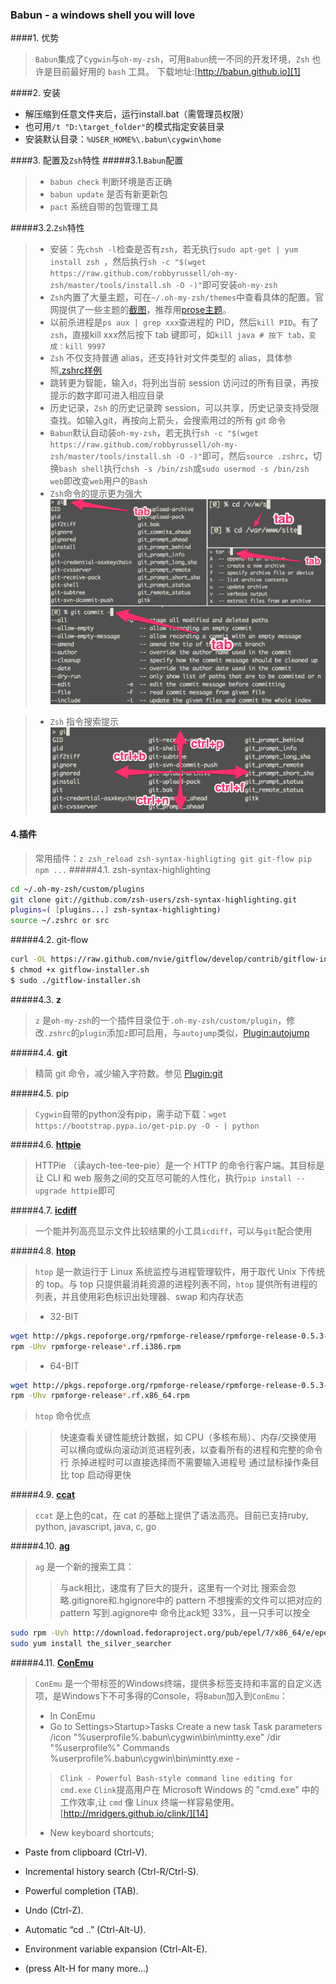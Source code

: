 ### Babun - a windows shell you will love


####1. 优势
>`Babun`集成了`Cygwin`与`oh-my-zsh`，可用`Babun`统一不同的开发环境，`Zsh` 也许是目前最好用的 `bash` 工具。
> 下载地址:[http://babun.github.io][1]

####2. 安装

- 解压缩到任意文件夹后，运行install.bat（需管理员权限）
- 也可用`/t "D:\target_folder"`的模式指定安装目录
- 安装默认目录：`%USER_HOME%\.babun\cygwin\home`

####3. 配置及`Zsh`特性
#####3.1.`Babun`配置
>- `babun check` 判断环境是否正确
>- `babun update` 是否有新更新包
>- `pact` 系统自带的包管理工具

#####3.2.`Zsh`特性
>- 安装：先`chsh -l`检查是否有`zsh`，若无执行`sudo apt-get | yum install zsh `，然后执行`sh -c "$(wget https://raw.github.com/robbyrussell/oh-my-zsh/master/tools/install.sh -O -)"`即可安装`oh-my-zsh`
>- `Zsh`内置了大量主题，可在`~/.oh-my-zsh/themes`中查看具体的配置。官网提供了一些主题的[截图][2]，推荐用[prose主题][3]。
>- 以前杀进程是`ps aux | grep xxx`查进程的 PID，然后`kill PID`。有了 `zsh`，直接kill xxx然后按下 tab 键即可，如`kill java # 按下 tab，变成：kill 9997`
>- `Zsh` 不仅支持普通 alias，还支持针对文件类型的 alias，具体参照[.zshrc样例][4]
>- 跳转更为智能，输入`d`，将列出当前 session 访问过的所有目录，再按提示的数字即可进入相应目录
>- 历史记录，`Zsh` 的历史记录跨 session，可以共享，历史记录支持受限查找。如输入git，再按向上箭头，会搜索用过的所有 git 命令
>- `Babun`默认自动装`oh-my-zsh`，若无执行`sh -c "$(wget https://raw.github.com/robbyrussell/oh-my-zsh/master/tools/install.sh -O -)"`即可，然后`source .zshrc`，切换`bash shell`执行`chsh -s /bin/zsh`或`sudo usermod -s /bin/zsh web`即改变`web`用户的`Bash`
>- `Zsh`命令的提示更为强大
![z](./images/oh-my-zsh-01.png)

>- `Zsh` 指令搜索提示
![z](./images/oh-my-zsh-02.png)



#### 4.插件
> 常用插件：`z zsh_reload zsh-syntax-highligting git git-flow pip npm ...`
#####4.1. zsh-syntax-highlighting
```bash
cd ~/.oh-my-zsh/custom/plugins
git clone git://github.com/zsh-users/zsh-syntax-highlighting.git
plugins=( [plugins...] zsh-syntax-highlighting)
source ~/.zshrc or src
```
#####4.2. git-flow

```bash
curl -OL https://raw.github.com/nvie/gitflow/develop/contrib/gitflow-installer.sh
$ chmod +x gitflow-installer.sh
$ sudo ./gitflow-installer.sh
```
#####4.3. **z**
> `z` 是`oh-my-zsh`的一个插件目录位于`.oh-my-zsh/custom/plugin`，修改`.zshrc`的`plugin`添加`z`即可启用，与`autojump`类似，[Plugin:autojump][5]

#####4.4. **git**
>精简 git 命令，减少输入字符数。参见 [Plugin:git][6]

#####4.5. pip
>`Cygwin`自带的python没有pip，需手动下载：`wget https://bootstrap.pypa.io/get-pip.py -O - | python`

#####4.6. [**httpie**][7]
>HTTPie （读aych-tee-tee-pie）是一个 HTTP 的命令行客户端。其目标是让 CLI 和 web 服务之间的交互尽可能的人性化，执行`pip install --upgrade httpie`即可

#####4.7. [**icdiff**][8]
> 一个能并列高亮显示文件比较结果的小工具`icdiff`，可以与`git`配合使用

#####4.8. [**htop**][10]
>  `htop` 是一款运行于 Linux 系统监控与进程管理软件，用于取代 Unix 下传统的 top。与 top 只提供最消耗资源的进程列表不同，`htop` 提供所有进程的列表，并且使用彩色标识出处理器、swap 和内存状态

>  - 32-BIT
```bash
wget http://pkgs.repoforge.org/rpmforge-release/rpmforge-release-0.5.3-1.el6.rf.i686.rpm
rpm -Uhv rpmforge-release*.rf.i386.rpm
```
>  - 64-BIT
```bash
wget http://pkgs.repoforge.org/rpmforge-release/rpmforge-release-0.5.3-1.el6.rf.x86_64.rpm
rpm -Uhv rpmforge-release*.rf.x86_64.rpm
```
>`htop` 命令优点

>>快速查看关键性能统计数据，如 CPU（多核布局）、内存/交换使用
>>可以横向或纵向滚动浏览进程列表，以查看所有的进程和完整的命令行
>> 杀掉进程时可以直接选择而不需要输入进程号
>>通过鼠标操作条目
>> 比 top 启动得更快


#####4.9. [**ccat**][11]
>`ccat` 是上色的cat，在 cat 的基础上提供了语法高亮。目前已支持ruby, python, javascript, java, c, go

#####4.10. [**ag**][12]
>`ag` 是一个新的搜索工具：
>>与ack相比，速度有了巨大的提升，这里有一个对比
>> 搜索会忽略.gitignore和.hgignore中的 pattern
>> 不想搜索的文件可以把对应的 pattern 写到.agignore中
>> 命令比ack短 33%，且一只手可以按全
```bash
sudo rpm -Uvh http://download.fedoraproject.org/pub/epel/7/x86_64/e/epel-release-7-5.noarch.rpm
sudo yum install the_silver_searcher
```

#####4.11. [**ConEmu**][13]
>`ConEmu` 是一个带标签的Windows终端，提供多标签支持和丰富的自定义选项，是Windows下不可多得的Console，将`Babun`加入到`ConEmu`：
>- In ConEmu
>- Go to Settings>Startup>Tasks
> Create a new task
> Task parameters /icon 
> "%userprofile%\.babun\cygwin\bin\mintty.exe" /dir "%userprofile%"
> Commands %userprofile%\.babun\cygwin\bin\mintty.exe -
>>`Clink - Powerful Bash-style command line editing for cmd.exe`
>>`Clink`提高用户在 Microsoft Windows 的 "cmd.exe" 中的工作效率,让 `cmd` 像 Linux 终端一样容易使用。
>>[http://mridgers.github.io/clink/][14]
> - New keyboard shortcuts;
- Paste from clipboard (Ctrl-V).
- Incremental history search (Ctrl-R/Ctrl-S).
- Powerful completion (TAB).
- Undo (Ctrl-Z).
- Automatic “cd ..” (Ctrl-Alt-U).
- Environment variable expansion (Ctrl-Alt-E).
- (press Alt-H for many more…)



  [1]: http://babun.github.io/
  [2]: https://github.com/robbyrussell/oh-my-zsh/wiki/themes
  [3]: https://github.com/wenzhucjy/my_files/blob/master/oh-my-zsh/prose.zsh-theme
  [4]: https://github.com/wenzhucjy/my_files/blob/master/oh-my-zsh/.zshrc
  [5]: https://github.com/wting/autojump
  [6]: https://github.com/robbyrussell/oh-my-zsh/wiki/Plugin:git
  [7]: https://github.com/jakubroztocil/httpie
  [8]: https://github.com/jeffkaufman/icdiff
  [9]: https://github.com/chrisallenlane/cheat
  [10]: http://hisham.hm/htop/
  [11]: https://github.com/jingweno/ccat
  [12]: https://github.com/ggreer/the_silver_searcher
  [13]: https://conemu.github.io/
  [14]: http://mridgers.github.io/clink/